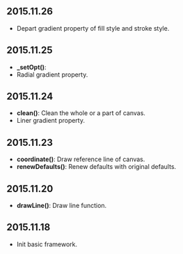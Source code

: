 ## 2015.11.26

- Depart gradient property of fill style and stroke style.

## 2015.11.25

- **_setOpt()**: 
- Radial gradient property.

## 2015.11.24

- **clean()**: Clean the whole or a part of canvas.
- Liner gradient property.

## 2015.11.23

- **coordinate()**: Draw reference line of canvas.	
- **renewDefaults()**: Renew defaults with original defaults.

## 2015.11.20

- **drawLine()**: Draw line function.

## 2015.11.18

- Init basic framework.